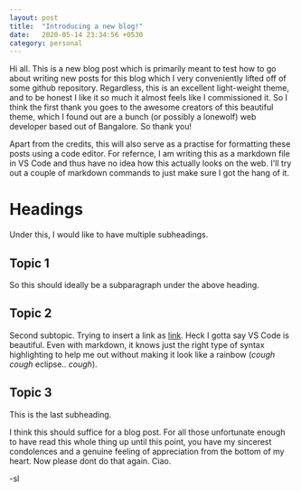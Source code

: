 ```yaml
---
layout: post
title:  "Introducing a new blog!"
date:   2020-05-14 23:34:56 +0530
category: personal
---
```


Hi all. This is a new blog post which is primarily meant to test how to go about writing new posts for this blog which I very
conveniently lifted off of some github repository. Regardless, this is an excellent light-weight theme, and to be honest I like
it so much it almost feels like I commissioned it. So I think the first thank you goes to the awesome creators of this beautiful 
theme, which I found out are a bunch (or possibly a lonewolf) web developer based out of Bangalore. So thank you!

Apart from the credits, this will also serve as a practise for formatting these posts using a code editor. For refernce, I am writing
this as a markdown file in VS Code and thus have no idea how this actually looks on the web. I'll try out a couple of markdown
commands to just make sure I got the hang of it.

# Headings
Under this, I would like to have multiple subheadings.
## Topic 1
So this should ideally be a subparagraph under the above heading.
## Topic 2
Second subtopic.
Trying to insert a link as [link](https://www.linkedin.com/in/siddharthlal25). Heck I gotta say VS Code is beautiful. Even with markdown, it knows just the right type of syntax highlighting to help me out without making it look like a rainbow (*cough* *cough* eclipse.. *cough*).
## Topic 3
This is the last subheading.

I think this should suffice for a blog post. For all those unfortunate enough to have read this whole thing up until this point, you have my sincerest condolences and a genuine feeling of appreciation from the bottom of my heart. Now please dont do that again. Ciao.

-sl